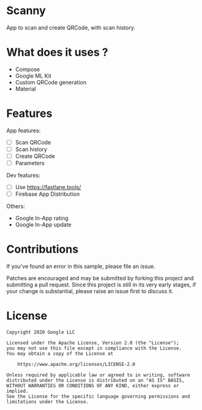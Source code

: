 # Scanny

App to scan and create QRCode, with scan history.

# What does it uses ?

- Compose
- Google ML Kit
- Custom QRCode generation
- Material

# Features

App features:
- [ ] Scan QRCode
- [ ] Scan history
- [ ] Create QRCode
- [ ] Parameters

Dev features:
- [ ] Use https://fastlane.tools/
- [ ] Firebase App Distribution

Others: 
- Google In-App rating
- Google In-App update

# Contributions

If you've found an error in this sample, please file an issue.

Patches are encouraged and may be submitted by forking this project and submitting a pull request. Since this project is still in its very early stages, if your change is substantial, please raise an issue first to discuss it.

# License

```
Copyright 2020 Google LLC

Licensed under the Apache License, Version 2.0 (the "License");
you may not use this file except in compliance with the License.
You may obtain a copy of the License at

    https://www.apache.org/licenses/LICENSE-2.0

Unless required by applicable law or agreed to in writing, software
distributed under the License is distributed on an "AS IS" BASIS,
WITHOUT WARRANTIES OR CONDITIONS OF ANY KIND, either express or implied.
See the License for the specific language governing permissions and
limitations under the License.
```
